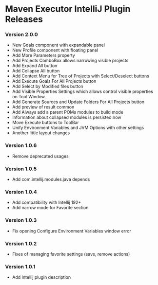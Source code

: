 # Maven Executor IntelliJ Plugin Releases

### Version 2.0.0
* New Goals component with expandable panel
* New Profile component with floating panel
* Add More Parameters property
* Add Projects ComboBox allows narrowing visible projects
* Add Expand All button
* Add Collapse All button
* Add Context Menu for Tree of Projects with Select/Deselect buttons
* Add Execute Goals For All Projects button
* Add Select by Modified files button
* Add Visible Properties Settings which allows control visible properties on Tool Window
* Add Generate Sources and Update Folders For All Projects button
* Add preview of result common
* Add Always add a parent POMs modules to build mode
* Information about collapsed modules is persisted now
* Move Execute buttons to ToolBar
* Unify Environment Variables and JVM Options with other settings
* Another little layout changes

### Version 1.0.6
* Remove deprecated usages

### Version 1.0.5
* Add com.intellij.modules.java depends

### Version 1.0.4
* Add compatibility with Intellij 192+
* Add narrow mode for Favorite section

### Version 1.0.3
* Fix opening Configure Environment Variables window error

### Version 1.0.2
* Fixes of managing favorite settings (save, remove actions)

### Version 1.0.1
* Add Intellij plugin description